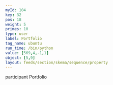 ```yaml
---
myId: 104
key: 32
pos: 18
weight: 5
primes: 10
type: user
label: Portfolio
tag_name: ubuntu
run_time: /bin/python
value: [569,4,-1,1]
object: [5,9]
layout: feeds/section/skema/sequence/property
---
```

participant Portfolio
